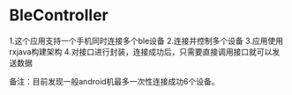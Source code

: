 # BleController

1.这个应用支持一个手机同时连接多个ble设备
2.连接并控制多个设备
3.应用使用rxjava构建架构
4.对接口进行封装，连接成功后，只需要直接调用接口就可以发送数据


备注：目前发现一般android机最多一次性连接成功6个设备。
